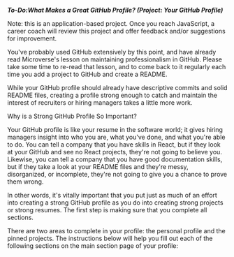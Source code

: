 


***To-Do:What Makes a Great GitHub Profile? (Project: Your GitHub Profile)***

Note: this is an application-based project. Once you reach JavaScript, a career coach will review this project and offer feedback and/or suggestions for improvement.

You've probably used GitHub extensively by this point, and have already read Microverse's lesson on maintaining professionalism in GitHub. Please take some time to re-read that lesson, and to come back to it regularly each time you add a project to GitHub and create a README.

While your GitHub profile should already have descriptive commits and solid README files, creating a profile strong enough to catch and maintain the interest of recruiters or hiring managers takes a little more work.

Why is a Strong GitHub Profile So Important?

Your GitHub profile is like your resume in the software world; it gives hiring managers insight into who you are, what you've done, and what you're able to do. You can tell a company that you have skills in React, but if they look at your GitHub and see no React projects, they're not going to believe you. Likewise, you can tell a company that you have good documentation skills,  but if they take a look at your README files and they're messy, disorganized, or incomplete, they're not going to give you a chance to prove them wrong.

In other words, it's vitally important that you put just as much of an effort into creating a strong GitHub profile as you do into creating strong projects or strong resumes. The first step is making sure that you complete all sections. 


There are two areas to complete in your profile: the personal profile and the pinned projects. The instructions below will help you fill out each of the following sections on the main section page of your profile:

